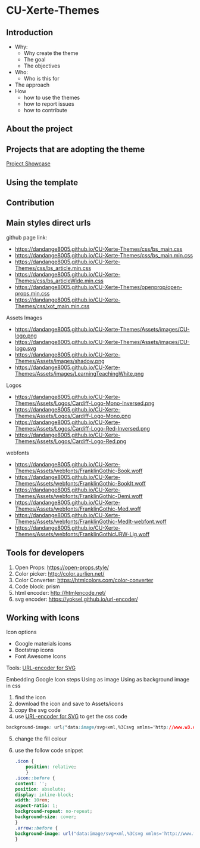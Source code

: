 # CU-Xerte-Themes

## Introduction

- Why:
  - Why create the theme
  - The goal
  - The objectives
- Who:
  - Who is this for
- The approach
- How
  - how to use the themes
  - how to report issues
  - how to contribute


## About the project

<!-- - it is still in development therefore new updates and tweaks are constantly added to the master stylesheet
- I need to figure out a way that all projects use the template get the latest version of stylesheet
- I don't want people who use the template need to go through the hassel of updating the stylesheet themselves whenever there is an update -->


## Projects that are adopting the theme

[Project Showcase](https://nanzhang.notion.site/3251b7b7abab44fabb4e86a1f484faae?v=0dadb12f94af4a28b86090711b4a6e12)

## Using the template

<!-- 1. Download the template from github
2. Upload the template to your Xerte project
3. Add the following code to the head of the project
    ```html
    <link rel="stylesheet" href="https://dandange8005.github.io/CU-Xerte-Themes/css/bs_main.min.css">
    ``` -->

## Contribution

## Main styles direct urls

github page link:

- https://dandange8005.github.io/CU-Xerte-Themes/css/bs_main.css
- https://dandange8005.github.io/CU-Xerte-Themes/css/bs_main.min.css
- https://dandange8005.github.io/CU-Xerte-Themes/css/bs_article.min.css
- https://dandange8005.github.io/CU-Xerte-Themes/css/bs_articleWide.min.css
- https://dandange8005.github.io/CU-Xerte-Themes/openprop/open-props.min.css
- https://dandange8005.github.io/CU-Xerte-Themes/css/xot_main.min.css

Assets
Images
- https://dandange8005.github.io/CU-Xerte-Themes/Assets/images/CU-logo.png
- https://dandange8005.github.io/CU-Xerte-Themes/Assets/images/CU-logo.svg
- https://dandange8005.github.io/CU-Xerte-Themes/Assets/images/shadow.png
- https://dandange8005.github.io/CU-Xerte-Themes/Assets/images/LearningTeachingWhite.png

Logos
- https://dandange8005.github.io/CU-Xerte-Themes/Assets/Logos/Cardiff-Logo-Mono-Inversed.png
- https://dandange8005.github.io/CU-Xerte-Themes/Assets/Logos/Cardiff-Logo-Mono.png
- https://dandange8005.github.io/CU-Xerte-Themes/Assets/Logos/Cardiff-Logo-Red-Inversed.png
- https://dandange8005.github.io/CU-Xerte-Themes/Assets/Logos/Cardiff-Logo-Red.png

webfonts

- https://dandange8005.github.io/CU-Xerte-Themes/Assets/webfonts/FranklinGothic-Book.woff
- https://dandange8005.github.io/CU-Xerte-Themes/Assets/webfonts/FranklinGothic-BookIt.woff
- https://dandange8005.github.io/CU-Xerte-Themes/Assets/webfonts/FranklinGothic-Demi.woff
- https://dandange8005.github.io/CU-Xerte-Themes/Assets/webfonts/FranklinGothic-Med.woff
- https://dandange8005.github.io/CU-Xerte-Themes/Assets/webfonts/FranklinGothic-MedIt-webfont.woff
- https://dandange8005.github.io/CU-Xerte-Themes/Assets/webfonts/FranklinGothicURW-Lig.woff

## Tools for developers

1. Open Props: https://open-props.style/
2. Color picker: http://color.aurlien.net/
3. Color Converter: https://htmlcolors.com/color-converter
4. Code block: prism
5. html encoder: http://htmlencode.net/
6. svg encoder: https://yoksel.github.io/url-encoder/

## Working with Icons

Icon options

- Google materials icons
- Bootstrap icons
- Font Awesome Icons

Tools:
[URL-encoder for SVG](https://yoksel.github.io/url-encoder/)

Embedding Google Icon steps
Using as image
Using as background image in css

1. find the icon
2. download the icon and save to Assets/icons
3. copy the svg code
4. use [URL-encoder for SVG](https://yoksel.github.io/url-encoder/) to get the css code

  ```css
  background-image: url("data:image/svg+xml,%3Csvg xmlns='http://www.w3.org/2000/svg' height='40' width='40'%3E%3Cpath d='M10.458 29.833 8.5 27.875l16.792-16.75H10V8.333h20v20h-2.792V13.042Z'/%3E%3C/svg%3E");
  ```

5. change the fill colour
6. use the follow code snippet

    ```css
    .icon {
        position: relative;
        }
    .icon::before {
    content: '';
    position: absolute;
    display: inline-block;
    width: 10rem;
    aspect-ratio: 1;
    background-repeat: no-repeat;
    background-size: cover;
    }
    .arrow::before {
    background-image: url("data:image/svg+xml,%3Csvg xmlns='http://www.w3.org/2000/svg' height='40' fill='darkgreen' width='40'%3E%3Cpath d='M10.458 29.833 8.5 27.875l16.792-16.75H10V8.333h20v20h-2.792V13.042Z'/%3E%3C/svg%3E");
    }
    ```
